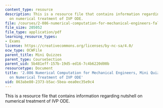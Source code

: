 ```yaml
---
content_type: resource
description: This is a resource file that contains information regarding nutshell
  on numerical treatment of IVP ODE.
file: /courses/2-086-numerical-computation-for-mechanical-engineers-fall-2014/863abe802373b5ac5beaeea0ec35e9c4_MIT2_086F14_MiniQuiz6.pdf
file_size: 205052
file_type: application/pdf
learning_resource_types:
- Exams
license: https://creativecommons.org/licenses/by-nc-sa/4.0/
ocw_type: OCWFile
parent_title: Mini Quizzes
parent_type: CourseSection
parent_uid: 5b481eff-157b-19d5-ed16-7c4b6220d00b
resourcetype: Document
title: '2.086 Numerical Computation for Mechanical Engineers, Mini Quiz 6: Nutshell
  on Numerical Treatment of IVP ODE'
uid: 863abe80-2373-b5ac-5bea-eea0ec35e9c4
---
```

This is a resource file that contains information regarding nutshell on numerical treatment of IVP ODE.